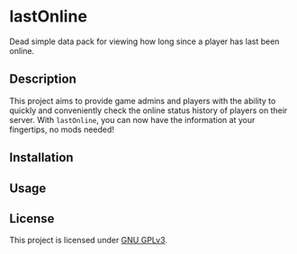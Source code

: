 # lastOnline

Dead simple data pack for viewing how long since a player has last been online.

## Description

This project aims to provide game admins and players with the ability to quickly and conveniently check the online status history of players on their server. With `lastOnline`, you can now have the information at your fingertips, no mods needed!

## Installation

## Usage

## License

This project is licensed under [GNU GPLv3](./LICENSE).
